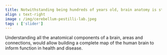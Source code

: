 ```yaml
---
title: Notwithstanding being hundreds of years old, brain anatomy is still one of the frontiers of neuroscience research
align : text-right
image : /img/cerebellum-pestilli-lab.jpeg
tags : ['slider']
---
```


Understanding all the anatomical components of a brain, areas and connections, would allow building a complete map of the human brain to inform function in health and disease. 
